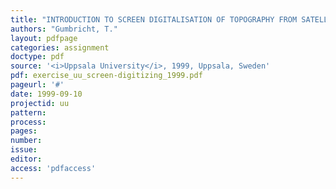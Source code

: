 ```yaml
---
title: "INTRODUCTION TO SCREEN DIGITALISATION OF TOPOGRAPHY FROM SATELLITE IMAGERY AND AERIAL PHOTOGRAPHY"
authors: "Gumbricht, T."
layout: pdfpage
categories: assignment
doctype: pdf
source: '<i>Uppsala University</i>, 1999, Uppsala, Sweden'
pdf: exercise_uu_screen-digitizing_1999.pdf
pageurl: '#'
date: 1999-09-10
projectid: uu
pattern:
process:
pages:
number:
issue:
editor:
access: 'pdfaccess'
---
```

